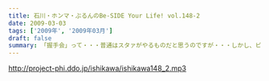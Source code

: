 ```yaml
---
title: 石川・ホンマ・ぶるんのBe-SIDE Your Life! vol.148-2
date: 2009-03-03
tags: ['2009年', '2009年03月']
draft: false
summary: 「握手会」って・・・普通はスタァがやるものだと思うのですが・・・しかし、ビーサイでは東海道方面を「握手会」で突き進むらしい！詳細はコチラで！NAMAE
---
```


http://project-phi.ddo.jp/ishikawa/ishikawa148_2.mp3
